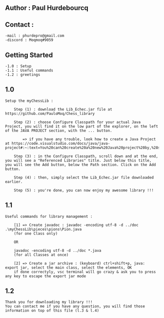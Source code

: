 ## Author : Paul Hurdebourcq
## Contact : 
    -mail : phurdepro@gmail.com
    -discord : Moqmoq#9059

## Getting Started

    -1.0 : Setup
    -1.1 : Useful commands
    -1.2 : greetings

## 1.0
    Setup the myChessLib :

        Step (1) : download the Lib_Echec.jar file at https://github.com/PauloMoq/Chess_library

        Step (2) : choose Configure Classpath for your actual Java Project, you will find it on the low part of the explorer, on the left of the JAVA PROJECT section, with the ... button. 

            => if you have any trouble, look how to create a Java Project at https://code.visualstudio.com/docs/java/java-project#:~:text=You%20can%20create%20a%20new%20Java%20project%20by,%28s%29%20weren%27t%20already%20installed.%20Import%20Java%20projects%20%23

        Step (3) : in the Configure Classpath, scroll down and at the end, you will see a "Referenced Libraries" title. Just below this title, you will see the Add button, below the Path section. Click on the Add button.

        Step (4) : then, simply select the Lib_Echec.jar file downloaded earlier.

        Step (5) : you're done, you can now enjoy my awesome library !!!


## 1.1
    Useful commands for library management :

        [1] => Create javadoc : javadoc -encoding utf-8 -d ../doc .\myChessLib\pieces\pions\Pion.java 
        (for one Class only)

        OR

        javadoc -encoding utf-8 -d ../doc *.java
        (for all Classes at once)

        [2] => Create a jar archive : (keyboard) ctrl+shift+p, java: export jar, select the main class, select the elements, OK
        if done correctyly, vsc terminal will go crazy & ask you to press any key to escape the export jar mode

## 1.2
    Thank you for downloading my library !!!
    You can contact me if you have any question, you will find those information on top of this file (l.3 & l.4)
